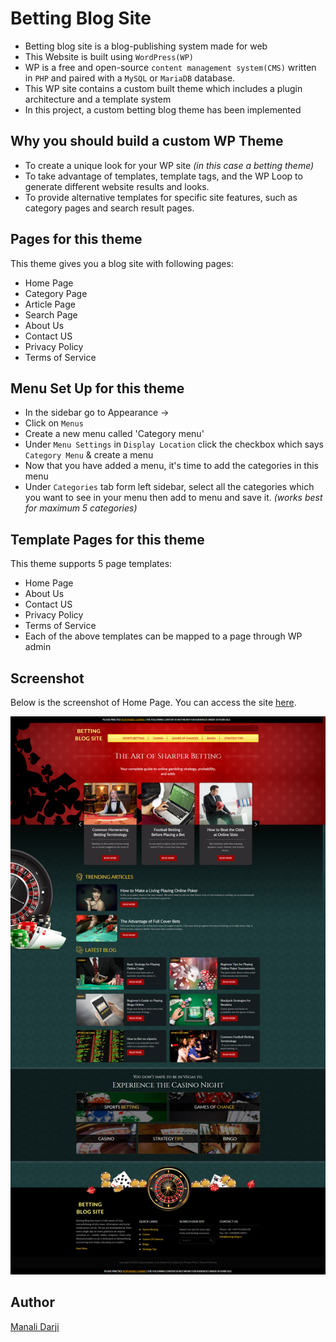 # Betting Blog Site

- Betting blog site is a blog-publishing system made for web
- This Website is built using `WordPress(WP)`
- WP is a free and open-source `content management system(CMS)` written in `PHP` and paired with a `MySQL` or `MariaDB` database. 
- This WP site contains a custom built theme which includes a plugin architecture and a template system
- In this project, a custom betting blog theme has been implemented

## Why you should build a custom WP Theme
- To create a unique look for your WP site *(in this case a betting theme)*
- To take advantage of templates, template tags, and the WP Loop to generate different website results and looks.
- To provide alternative templates for specific site features, such as category pages and search result pages.

## Pages for this theme
This theme gives you a blog site with following pages:
- Home Page
- Category Page
- Article Page
- Search Page
- About Us
- Contact US
- Privacy Policy
- Terms of Service

## Menu Set Up for this theme
- In the sidebar go to Appearance -> 
- Click on `Menus`
- Create a new menu called 'Category menu'
- Under `Menu Settings` in `Display Location` click the checkbox which says `Category Menu` & create a menu
- Now that you have added a menu, it's time to add the categories in this menu
- Under `Categories` tab form left sidebar, select all the categories which you want to see in your menu then add to menu and save it. *(works best for maximum 5 categories)*

## Template Pages for this theme
This theme supports 5 page templates:
- Home Page
- About Us
- Contact US
- Privacy Policy
- Terms of Service
- Each of the above templates can be mapped to a page through WP admin

## Screenshot
Below is the screenshot of Home Page. You can access the site [here](https://tinyurl.com/bdh429y2).

<img alt="Home Page" src="images/home.png">

## Author
[Manali Darji](https://www.linkedin.com/in/manalidarji/)
